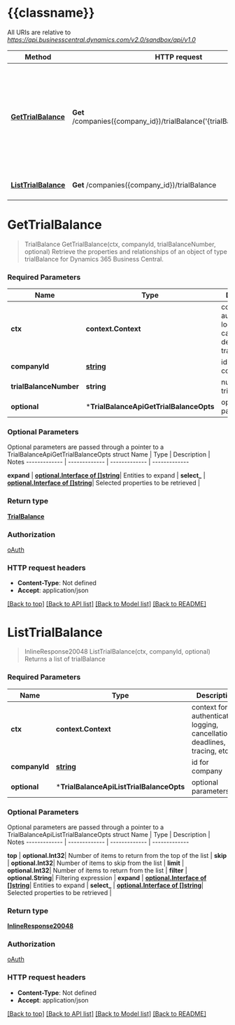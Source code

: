 # {{classname}}

All URIs are relative to *https://api.businesscentral.dynamics.com/v2.0/sandbox/api/v1.0*

Method | HTTP request | Description
------------- | ------------- | -------------
[**GetTrialBalance**](TrialBalanceApi.md#GetTrialBalance) | **Get** /companies({company_id})/trialBalance(&#x27;{trialBalance_number}&#x27;) | Retrieve the properties and relationships of an object of type trialBalance for Dynamics 365 Business Central.
[**ListTrialBalance**](TrialBalanceApi.md#ListTrialBalance) | **Get** /companies({company_id})/trialBalance | Returns a list of trialBalance

# **GetTrialBalance**
> TrialBalance GetTrialBalance(ctx, companyId, trialBalanceNumber, optional)
Retrieve the properties and relationships of an object of type trialBalance for Dynamics 365 Business Central.

### Required Parameters

Name | Type | Description  | Notes
------------- | ------------- | ------------- | -------------
 **ctx** | **context.Context** | context for authentication, logging, cancellation, deadlines, tracing, etc.
  **companyId** | [**string**](.md)| id for company | 
  **trialBalanceNumber** | **string**| number for trialBalance | 
 **optional** | ***TrialBalanceApiGetTrialBalanceOpts** | optional parameters | nil if no parameters

### Optional Parameters
Optional parameters are passed through a pointer to a TrialBalanceApiGetTrialBalanceOpts struct
Name | Type | Description  | Notes
------------- | ------------- | ------------- | -------------


 **expand** | [**optional.Interface of []string**](string.md)| Entities to expand | 
 **select_** | [**optional.Interface of []string**](string.md)| Selected properties to be retrieved | 

### Return type

[**TrialBalance**](trialBalance.md)

### Authorization

[oAuth](../README.md#oAuth)

### HTTP request headers

 - **Content-Type**: Not defined
 - **Accept**: application/json

[[Back to top]](#) [[Back to API list]](../README.md#documentation-for-api-endpoints) [[Back to Model list]](../README.md#documentation-for-models) [[Back to README]](../README.md)

# **ListTrialBalance**
> InlineResponse20048 ListTrialBalance(ctx, companyId, optional)
Returns a list of trialBalance

### Required Parameters

Name | Type | Description  | Notes
------------- | ------------- | ------------- | -------------
 **ctx** | **context.Context** | context for authentication, logging, cancellation, deadlines, tracing, etc.
  **companyId** | [**string**](.md)| id for company | 
 **optional** | ***TrialBalanceApiListTrialBalanceOpts** | optional parameters | nil if no parameters

### Optional Parameters
Optional parameters are passed through a pointer to a TrialBalanceApiListTrialBalanceOpts struct
Name | Type | Description  | Notes
------------- | ------------- | ------------- | -------------

 **top** | **optional.Int32**| Number of items to return from the top of the list | 
 **skip** | **optional.Int32**| Number of items to skip from the list | 
 **limit** | **optional.Int32**| Number of items to return from the list | 
 **filter** | **optional.String**| Filtering expression | 
 **expand** | [**optional.Interface of []string**](string.md)| Entities to expand | 
 **select_** | [**optional.Interface of []string**](string.md)| Selected properties to be retrieved | 

### Return type

[**InlineResponse20048**](inline_response_200_48.md)

### Authorization

[oAuth](../README.md#oAuth)

### HTTP request headers

 - **Content-Type**: Not defined
 - **Accept**: application/json

[[Back to top]](#) [[Back to API list]](../README.md#documentation-for-api-endpoints) [[Back to Model list]](../README.md#documentation-for-models) [[Back to README]](../README.md)

